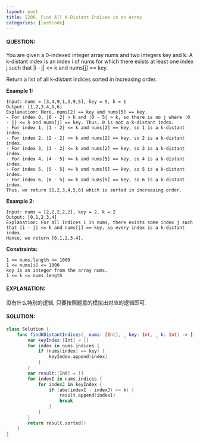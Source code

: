 ```yaml
---
layout: post
title: 2200. Find All K-Distant Indices in an Array
categories: [leetcode]
---
```

#### QUESTION:
You are given a 0-indexed integer array nums and two integers key and k. A k-distant index is an index i of nums for which there exists at least one index j such that |i - j| <= k and nums[j] == key.

Return a list of all k-distant indices sorted in increasing order.

 

__Example 1:__
```
Input: nums = [3,4,9,1,3,9,5], key = 9, k = 1
Output: [1,2,3,4,5,6]
Explanation: Here, nums[2] == key and nums[5] == key.
- For index 0, |0 - 2| > k and |0 - 5| > k, so there is no j where |0 - j| <= k and nums[j] == key. Thus, 0 is not a k-distant index.
- For index 1, |1 - 2| <= k and nums[2] == key, so 1 is a k-distant index.
- For index 2, |2 - 2| <= k and nums[2] == key, so 2 is a k-distant index.
- For index 3, |3 - 2| <= k and nums[2] == key, so 3 is a k-distant index.
- For index 4, |4 - 5| <= k and nums[5] == key, so 4 is a k-distant index.
- For index 5, |5 - 5| <= k and nums[5] == key, so 5 is a k-distant index.
- For index 6, |6 - 5| <= k and nums[5] == key, so 6 is a k-distant index.
Thus, we return [1,2,3,4,5,6] which is sorted in increasing order. 
```
__Example 2:__
```
Input: nums = [2,2,2,2,2], key = 2, k = 2
Output: [0,1,2,3,4]
Explanation: For all indices i in nums, there exists some index j such that |i - j| <= k and nums[j] == key, so every index is a k-distant index. 
Hence, we return [0,1,2,3,4].
```
 

__Constraints:__
```
1 <= nums.length <= 1000
1 <= nums[i] <= 1000
key is an integer from the array nums.
1 <= k <= nums.length
```
#### EXPLANATION:

没有什么特别的逻辑, 只要按照题意的模拟出对应的逻辑即可.

#### SOLUTION:
```swift
class Solution {
    func findKDistantIndices(_ nums: [Int], _ key: Int, _ k: Int) -> [Int] {
        var keyIndex:[Int] = []
        for index in nums.indices {
            if (nums[index] == key) {
                keyIndex.append(index)
            }
        }
        var result:[Int] = []
        for indexI in nums.indices {
            for indexJ in keyIndex {
                if (abs(indexI - indexJ) <= k) {
                    result.append(indexI)
                    break
                }
            }
        }
        return result.sorted()
    }
}
```
